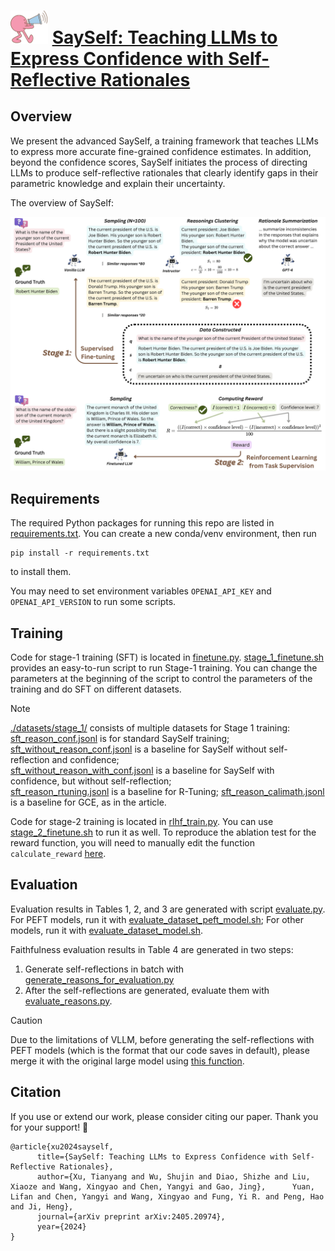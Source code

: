 # <img src="./figures/icon.png" width="60" height="auto" alt="SaySelf logo"> [SaySelf: Teaching LLMs to Express Confidence with Self-Reflective Rationales](https://arxiv.org/abs/2405.20974)


## Overview
We present the advanced SaySelf, a training framework that teaches LLMs to express more accurate fine-grained confidence estimates. In addition, beyond the confidence scores, SaySelf initiates the process of directing LLMs to produce self-reflective rationales that clearly identify gaps in their parametric knowledge and explain their uncertainty. 



The overview of SaySelf:

![SaySelf Approach](./figures/approach.png)

## Requirements
The required Python packages for running this repo are listed in [requirements.txt](./requirements.txt). You can create a new conda/venv environment, then run
```shell
pip install -r requirements.txt
```
to install them.

You may need to set environment variables `OPENAI_API_KEY` and `OPENAI_API_VERSION` to run some scripts.

## Training
Code for stage-1 training (SFT) is located in [finetune.py](./training/finetune.py). [stage_1_finetune.sh](./training/stage_1_finetune.sh) provides an easy-to-run script to run Stage-1 training. You can change the parameters at the beginning of the script to control the parameters of the training and do SFT on different datasets.

> [!NOTE]  
> [./datasets/stage_1/](./datasets/stage_1/) consists of multiple datasets for Stage 1 training: \
> [sft_reason_conf.jsonl](./datasets/stage_1/sft_reason_conf.jsonl) is for standard SaySelf training; \
> [sft_without_reason_conf.jsonl](./datasets/stage_1/sft_without_reason_conf.jsonl) is a baseline for SaySelf without self-reflection and confidence; \
> [sft_without_reason_with_conf.jsonl](./datasets/stage_1/sft_without_reason_with_conf.jsonl) is a baseline for SaySelf with confidence, but without self-reflection; \
> [sft_reason_rtuning.jsonl](./datasets/stage_1/sft_reason_rtuning.jsonl) is a baseline for R-Tuning;
> [sft_reason_calimath.jsonl](./datasets/stage_1/sft_reason_calimath.jsonl) is a baseline for GCE, as in the article.

Code for stage-2 training is located in [rlhf_train.py](./training/rlhf_train.py). You can use [stage_2_finetune.sh](./training/stage_2_finetune.sh) to run it as well. To reproduce the ablation test for the reward function, you will need to manually edit the function `calculate_reward` [here](./utils/utils.py).

## Evaluation
Evaluation results in Tables 1, 2, and 3 are generated with script [evaluate.py](./evaluation/evaluate.py). For PEFT models, run it with [evaluate_dataset_peft_model.sh](./evaluation/evaluate_dataset_peft_model.sh); For other models, run it with [evaluate_dataset_model.sh](./evaluation/evaluate_dataset_model.sh).

Faithfulness evaluation results in Table 4 are generated in two steps:
1. Generate self-reflections in batch with [generate_reasons_for_evaluation.py](./evaluation/generate_reasons_for_evaluation.py)
2. After the self-reflections are generated, evaluate them with [evaluate_reasons.py](./evaluation/evaluate.py). 

> [!CAUTION]
> Due to the limitations of VLLM, before generating the self-reflections with PEFT models (which is the format that our code saves in default), please merge it with the original large model using [this function](https://huggingface.co/docs/peft/v0.6.2/en/package_reference/tuners#peft.LoraModel.merge_and_unload). 

## Citation
If you use or extend our work, please consider citing our paper. Thank you for your support! 🥰
```
@article{xu2024sayself,
      title={SaySelf: Teaching LLMs to Express Confidence with Self-Reflective Rationales}, 
      author={Xu, Tianyang and Wu, Shujin and Diao, Shizhe and Liu, Xiaoze and Wang, Xingyao and Chen, Yangyi and Gao, Jing},      Yuan, Lifan and Chen, Yangyi and Wang, Xingyao and Fung, Yi R. and Peng, Hao and Ji, Heng},
      journal={arXiv preprint arXiv:2405.20974},
      year={2024}
}
```

